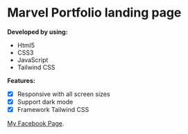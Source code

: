 
# Marvel Portfolio landing page
**Developed by using:**
- Html5
- CSS3
- JavaScript
- Tailwind CSS

**Features:**
- [x] Responsive with all screen sizes
- [x] Support dark mode
- [x] Framework Tailwind CSS

[My Facebook Page](https://www.facebook.com/R7CAyoub).
